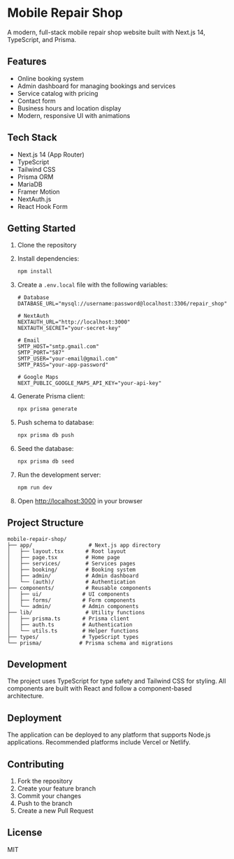 # Mobile Repair Shop

A modern, full-stack mobile repair shop website built with Next.js 14, TypeScript, and Prisma.

## Features

- Online booking system
- Admin dashboard for managing bookings and services
- Service catalog with pricing
- Contact form
- Business hours and location display
- Modern, responsive UI with animations

## Tech Stack

- Next.js 14 (App Router)
- TypeScript
- Tailwind CSS
- Prisma ORM
- MariaDB
- Framer Motion
- NextAuth.js
- React Hook Form

## Getting Started

1. Clone the repository
2. Install dependencies:
   ```bash
   npm install
   ```

3. Create a `.env.local` file with the following variables:
   ```env
   # Database
   DATABASE_URL="mysql://username:password@localhost:3306/repair_shop"

   # NextAuth
   NEXTAUTH_URL="http://localhost:3000"
   NEXTAUTH_SECRET="your-secret-key"

   # Email
   SMTP_HOST="smtp.gmail.com"
   SMTP_PORT="587"
   SMTP_USER="your-email@gmail.com"
   SMTP_PASS="your-app-password"

   # Google Maps
   NEXT_PUBLIC_GOOGLE_MAPS_API_KEY="your-api-key"
   ```

4. Generate Prisma client:
   ```bash
   npx prisma generate
   ```

5. Push schema to database:
   ```bash
   npx prisma db push
   ```

6. Seed the database:
   ```bash
   npx prisma db seed
   ```

7. Run the development server:
   ```bash
   npm run dev
   ```

8. Open [http://localhost:3000](http://localhost:3000) in your browser

## Project Structure

```
mobile-repair-shop/
├── app/                  # Next.js app directory
│   ├── layout.tsx       # Root layout
│   ├── page.tsx         # Home page
│   ├── services/        # Services pages
│   ├── booking/         # Booking system
│   ├── admin/           # Admin dashboard
│   └── (auth)/          # Authentication
├── components/          # Reusable components
│   ├── ui/             # UI components
│   ├── forms/          # Form components
│   └── admin/          # Admin components
├── lib/                 # Utility functions
│   ├── prisma.ts       # Prisma client
│   ├── auth.ts         # Authentication
│   └── utils.ts        # Helper functions
├── types/              # TypeScript types
└── prisma/            # Prisma schema and migrations
```

## Development

The project uses TypeScript for type safety and Tailwind CSS for styling. All components are built with React and follow a component-based architecture.

## Deployment

The application can be deployed to any platform that supports Node.js applications. Recommended platforms include Vercel or Netlify.

## Contributing

1. Fork the repository
2. Create your feature branch
3. Commit your changes
4. Push to the branch
5. Create a new Pull Request

## License

MIT
